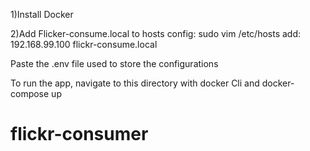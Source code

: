 1)Install Docker

2)Add Flicker-consume.local to hosts config:
sudo vim /etc/hosts
add:
192.168.99.100  flickr-consume.local


Paste the .env file used to store the configurations

To run the app, navigate to this directory with docker Cli and docker-compose up

# flickr-consumer
